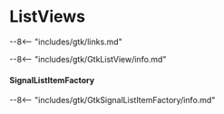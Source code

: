 # ListViews

--8<-- "includes/gtk/links.md"

--8<-- "includes/gtk/GtkListView/info.md"

#### SignalListItemFactory

--8<-- "includes/gtk/GtkSignalListItemFactory/info.md"


